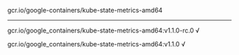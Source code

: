 gcr.io/google-containers/kube-state-metrics-amd64 

----
gcr.io/google_containers/kube-state-metrics-amd64:v1.1.0-rc.0 √

gcr.io/google_containers/kube-state-metrics-amd64:v1.1.0 √

